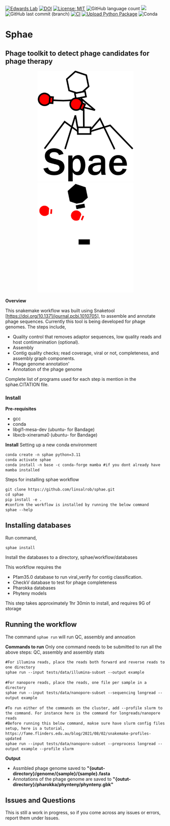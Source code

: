 [![Edwards Lab](https://img.shields.io/badge/Bioinformatics-EdwardsLab-03A9F4)](https://edwards.flinders.edu.au)
[![DOI](https://zenodo.org/badge/403889262.svg)](https://zenodo.org/doi/10.5281/zenodo.8365088)
[![License: MIT](https://img.shields.io/badge/License-MIT-yellow.svg)](https://opensource.org/licenses/MIT)
![GitHub language count](https://img.shields.io/github/languages/count/linsalrob/spae)
[![](https://img.shields.io/static/v1?label=CLI&message=Snaketool&color=blueviolet)](https://github.com/beardymcjohnface/Snaketool)
![GitHub last commit (branch)](https://img.shields.io/github/last-commit/linsalrob/spae/main)
[![CI](https://github.com/linsalrob/sphae/actions/workflows/testing.yml/badge.svg)](https://github.com/linsalrob/sphae/actions/workflows/testing.yml)
[![Upload Python Package](https://github.com/linsalrob/spae/actions/workflows/python-publish.yml/badge.svg)](https://github.com/linsalrob/spae/actions/workflows/python-publish.yml)
![Conda](https://img.shields.io/conda/dn/bioconda/spae)

# Sphae 
## Phage toolkit to detect phage candidates for phage therapy
<p align="center">
  <img src="spaefinal.png#gh-light-mode-only" width="300">
  <img src="spaedark.png#gh-dark-mode-only" width="300">
</p>



**Overview**

This snakemake workflow was built using Snaketool [https://doi.org/10.1371/journal.pcbi.1010705], to assemble and annotate phage sequences. Currently this tool is being developed for phage genomes. The steps include,

- Quality control that removes adaptor sequences, low quality reads and host contimanination (optional). 
- Assembly
- Contig quality checks; read coverage, viral or not, completeness, and assembly graph components. 
- Phage genome annotation'
- Annotation of the phage genome 
  
Complete list of programs used for each step is mention in the sphae.CITATION file. 

### Install 

**Pre-requisites**   
  - gcc
  - conda 
  - libgl1-mesa-dev (ubuntu- for Bandage)
  - libxcb-xinerama0 (ubuntu- for Bandage)

**Install**
Setting up a new conda environment 

    conda create -n sphae python=3.11
    conda activate sphae
    conda install -n base -c conda-forge mamba #if you dont already have mamba installed

Steps for installing sphae workflow 

    git clone https://github.com/linsalrob/sphae.git
    cd sphae
    pip install -e .
    #confirm the workflow is installed by running the below command 
    sphae --help

## Installing databases
Run command,

    sphae install

  Install the databases to a directory, sphae/workflow/databases

  This workflow requires the 
  - Pfam35.0 database to run viral_verify for contig classification. 
  - CheckV database to test for phage completeness
  - Pharokka databases 
  - Phyteny models

This step takes approximately 1hr 30min to install, and requires 9G of storage

## Running the workflow
The command `sphae run` will run QC, assembly and annoation

**Commands to run**
Only one command needs to be submitted to run all the above steps: QC, assembly and assembly stats

    #For illumina reads, place the reads both forward and reverse reads to one directory
    sphae run --input tests/data/illumina-subset --output example

    #For nanopore reads, place the reads, one file per sample in a directory
    sphae run --input tests/data/nanopore-subset --sequencing longread --output example 

    #To run either of the commands on the cluster, add --profile slurm to the command. For instance here is the command for longreads/nanopore reads 
    #Before running this below command, makse sure have slurm config files setup, here is a tutorial, https://fame.flinders.edu.au/blog/2021/08/02/snakemake-profiles-updated 
    sphae run --input tests/data/nanopore-subset --preprocess longread --output example --profile slurm 

**Output**
- Assmbled phage genome saved to **"{outut-directory}/genome/{sample}/{sample}.fasta**
- Annotations of the phage genome are saved to **"{outut-directory}/pharokka/phynteny/phynteny.gbk"**
 
## Issues and Questions

This is still a work in progress, so if you come across any issues or errors, report them under Issues. 

